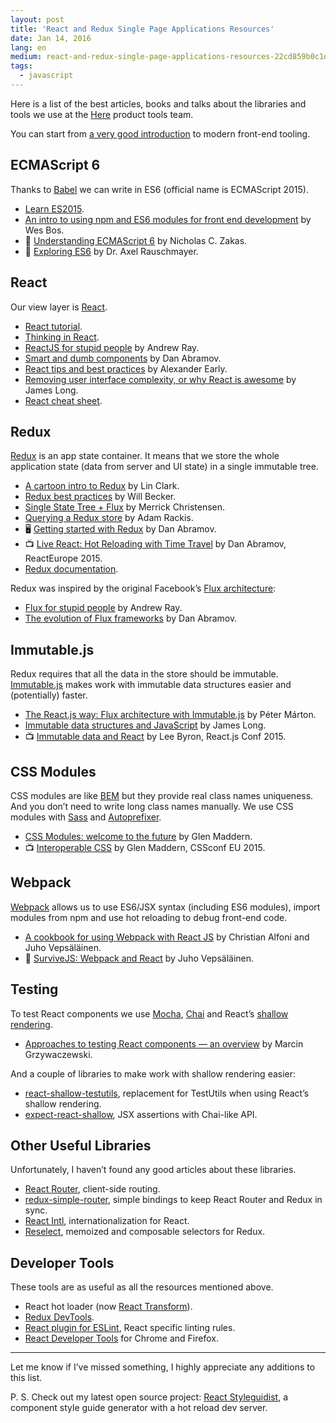 ```yaml
---
layout: post
title: 'React and Redux Single Page Applications Resources'
date: Jan 14, 2016
lang: en
medium: react-and-redux-single-page-applications-resources-22cd859b0c1d
tags:
  - javascript
---
```


Here is a list of the best articles, books and talks about the libraries and tools we use at the [Here](https://company.here.com/) product tools team.

You can start from [a very good introduction](http://reactkungfu.com/2015/07/the-hitchhikers-guide-to-modern-javascript-tooling/) to modern front-end tooling.

## ECMAScript 6

Thanks to [Babel](http://babeljs.io/) we can write in ES6 (official name is ECMAScript 2015).

* [Learn ES2015](http://babeljs.io/docs/learn-es2015/).
* [An intro to using npm and ES6 modules for front end development](http://wesbos.com/javascript-modules/) by Wes Bos.
* 📖 [Understanding ECMAScript 6](https://leanpub.com/understandinges6/read/) by Nicholas C. Zakas.
* 📖 [Exploring ES6](http://exploringjs.com/es6/) by Dr. Axel Rauschmayer.

## React

Our view layer is [React](https://facebook.github.io/react/).

* [React tutorial](https://facebook.github.io/react/docs/tutorial.html).
* [Thinking in React](https://facebook.github.io/react/docs/thinking-in-react.html).
* [ReactJS for stupid people](http://blog.andrewray.me/reactjs-for-stupid-people/) by Andrew Ray.
* [Smart and dumb components](https://medium.com/@dan_abramov/smart-and-dumb-components-7ca2f9a7c7d0) by Dan Abramov.
* [React tips and best practices](http://aeflash.com/2015-02/react-tips-and-best-practices.html) by Alexander Early.
* [Removing user interface complexity, or why React is awesome](http://jlongster.com/Removing-User-Interface-Complexity,-or-Why-React-is-Awesome) by James Long.
* [React cheat sheet](http://reactcheatsheet.com/).

## Redux

[Redux](https://github.com/rackt/redux) is an app state container. It means that we store the whole application state (data from server and UI state) in a single immutable tree.

* [A cartoon intro to Redux](https://code-cartoons.com/a-cartoon-intro-to-redux-3afb775501a6) by Lin Clark.
* [Redux best practices](https://medium.com/lexical-labs-engineering/redux-best-practices-64d59775802e) by Will Becker.
* [Single State Tree + Flux](http://merrickchristensen.com/articles/single-state-tree.html) by Merrick Christensen.
* [Querying a Redux store](https://medium.com/@adamrackis/querying-a-redux-store-37db8c7f3b0f) by Adam Rackis.
* 🖥 [Getting started with Redux](https://egghead.io/series/getting-started-with-redux) by Dan Abramov.
* 📺 [Live React: Hot Reloading with Time Travel](https://youtu.be/xsSnOQynTHs) by Dan Abramov, ReactEurope 2015.
* [Redux documentation](http://redux.js.org/).

Redux was inspired by the original Facebook’s [Flux architecture](https://facebook.github.io/flux/):

* [Flux for stupid people](http://blog.andrewray.me/flux-for-stupid-people/) by Andrew Ray.
* [The evolution of Flux frameworks](https://medium.com/@dan_abramov/the-evolution-of-flux-frameworks-6c16ad26bb31) by Dan Abramov.

## Immutable.js

Redux requires that all the data in the store should be immutable. [Immutable.js](https://facebook.github.io/immutable-js/) makes work with immutable data structures easier and (potentially) faster.

* [The React.js way: Flux architecture with Immutable.js](https://blog.risingstack.com/the-react-js-way-flux-architecture-with-immutable-js/) by Péter Márton.
* [Immutable data structures and JavaScript](http://jlongster.com/Using-Immutable-Data-Structures-in-JavaScript) by James Long.
* 📺 [Immutable data and React](https://youtu.be/I7IdS-PbEgI) by Lee Byron, React.js Conf 2015.

## CSS Modules

CSS modules are like [BEM](http://getbem.com/) but they provide real class names uniqueness. And you don’t need to write long class names manually. We use CSS modules with [Sass](http://sass-lang.com/) and [Autoprefixer](https://github.com/postcss/autoprefixer).

* [CSS Modules: welcome to the future](http://glenmaddern.com/articles/css-modules) by Glen Maddern.
* 📺 [Interoperable CSS](https://youtu.be/aIyhhHTmsXE) by Glen Maddern, CSSconf EU 2015.

## Webpack

[Webpack](http://webpack.github.io/) allows us to use ES6/JSX syntax (including ES6 modules), import modules from npm and use hot reloading to debug front-end code.

* [A cookbook for using Webpack with React JS](https://christianalfoni.github.io/react-webpack-cookbook/) by Christian Alfoni and Juho Vepsäläinen.
* 📖 [SurviveJS: Webpack and React](http://survivejs.com/webpack_react/introduction/) by Juho Vepsäläinen.

## Testing

To test React components we use [Mocha](https://mochajs.org/), [Chai](http://chaijs.com/) and React’s [shallow rendering](https://facebook.github.io/react/docs/test-utils.html#shallow-rendering).

* [Approaches to testing React components — an overview](http://reactkungfu.com/2015/07/approaches-to-testing-react-components-an-overview/) by Marcin Grzywaczewski.

And a couple of libraries to make work with shallow rendering easier:

* [react-shallow-testutils](https://github.com/sheepsteak/react-shallow-testutils), replacement for TestUtils when using React’s shallow rendering.
* [expect-react-shallow](https://github.com/sapegin/expect-react-shallow), JSX assertions with Chai-like API.

## Other Useful Libraries

Unfortunately, I haven’t found any good articles about these libraries.

* [React Router](https://github.com/rackt/react-router), client-side routing.
* [redux-simple-router](https://github.com/rackt/redux-simple-router), simple bindings to keep React Router and Redux in sync.
* [React Intl](http://formatjs.io/react/), internationalization for React.
* [Reselect](https://github.com/rackt/reselect), memoized and composable selectors for Redux.

## Developer Tools

These tools are as useful as all the resources mentioned above.

* React hot loader (now [React Transform](https://github.com/gaearon/react-transform-boilerplate)).
* [Redux DevTools](https://github.com/gaearon/redux-devtools).
* [React plugin for ESLint](https://github.com/yannickcr/eslint-plugin-react), React specific linting rules.
* [React Developer Tools](https://github.com/facebook/react-devtools) for Chrome and Firefox.

***

Let me know if I’ve missed something, I highly appreciate any additions to this list.

P. S. Check out my latest open source project: [React Styleguidist](https://github.com/sapegin/react-styleguidist), a component style guide generator with a hot reload dev server.
